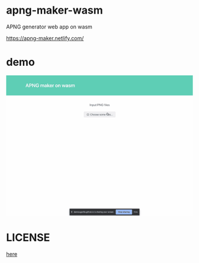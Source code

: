 # apng-maker-wasm

APNG generator web app on wasm

https://apng-maker.netlify.com/

# demo
![apng.gif](./assets/apng-generator.gif)


# LICENSE
[here](https://github.com/poccariswet/apng-maker-wasm/blob/master/LICENSE)

